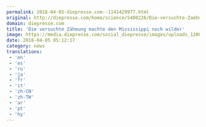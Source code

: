 ```yaml
---
permalink: 2018-04-05-diepresse.com--1141429977.html
original: http://diepresse.com/home/science/5400226/Die-versuchte-Zaehmung-machte-den-Mississippi-noch-wilder?from=rss
domain: diepresse.com
title: 'Die versuchte Zähmung machte den Mississippi noch wilder'
image: https://media.diepresse.com/social_diepresse/images/uploads_1200/6/a/2/5400226/E5D66C30-63E5-4D5F-BF8B-2E5C5A93415B_v0_l.jpg
date: 2018-04-05 05:12:17
category: news
translations: 
 - 'en'
 - 'es'
 - 'ru'
 - 'ja'
 - 'fr'
 - 'it'
 - 'zh-CN'
 - 'zh-TW'
 - 'ar'
 - 'pt'
 - 'hy'
---
```


